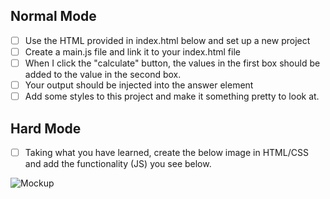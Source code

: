 ## Normal Mode

- [ ] Use the HTML provided in index.html below and set up a new project
- [ ] Create a main.js file and link it to your index.html file
- [ ] When I click the "calculate" button, the values in the first box should be added to the value in the second box.
- [ ] Your output should be injected into the answer element
- [ ] Add some styles to this project and make it something pretty to look at.

## Hard Mode

- [ ] Taking what you have learned, create the below image in HTML/CSS and add the functionality (JS) you see below.

![Mockup](https://tiy-learn-content.s3.amazonaws.com/9da4f888-calculator.png)
